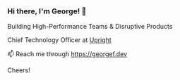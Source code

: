 ### Hi there, I'm George! 👋

Building High-Performance Teams & Disruptive Products

Chief Technology Officer at [Upright](https://www.upright.us)


📫 Reach me through https://georgef.dev

Cheers!


